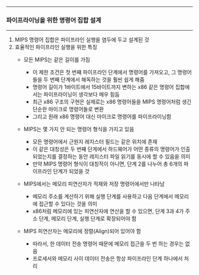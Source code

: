 -----
### 파이프라이닝을 위한 명령어 집합 설계
-----
1. MIPS 명령어 집합은 파이프라인 실행을 염두에 두고 설계된 것
2. 효율적인 파이프라인 실행을 위한 특징
   - 모든 MIPS는 같은 길이를 가짐
     + 이 제한 조건은 첫 번쨰 파이프라인 단계에서 명령어를 가져오고, 그 명령어들을 두 번째 단계에서 해독하는 것을 훨씬 쉽게 해줌
     + 명령어 길이가 1바이트에서 15바이트까지 변하는 x86 같은 명령어 집합에서는 파이프라이닝이 생각보다 매우 힘듬
     + 최근 x86 구조의 구현은 실제로는 x86 명령어들을 MIPS 명령어처럼 생긴 단순한 마이크로 명령어들로 변환
     + 그리고 원래 x86 명령어 대신 마이크로 명령어를 파이프라이닝함

   - MIPS는 몇 가지 안 되는 명령어 형식을 가지고 있음
     + 모든 명령어에서 근원지 레지스터 필드는 같은 위치에 존재
     + 이 같은 대칭성은 두 번쨰 단게에서 하드웨어가 어떤 종류의 명령어가 인출되었는지를 결정하는 동안 레지스터 파일 읽기를 동시에 할 수 있음을 의미
     + 만약 MIPS 명령어 형식이 대칭적이 아니면, 단계 2를 나누어 총 6개의 파이프라인 단계가 되었을 것

   - MIPS에서는 메모리 피연산자가 적재와 저장 명령어에서만 나타남
     + 메모리 주소를 계산하기 위해 실행 단계를 사용하고 다음 단계에서 메모리에 접근할 수 있다는 것을 의미
     + x86처럼 메모리에 있는 피연산자에 연산을 할 수 있으면, 단계 3과 4가 주소 단계, 메모리 단계, 실행 단계로 확장되어야 함

   - MIPS 피연산자는 메모리에 정렬(Align)되어 있어야 함
     + 따라서, 한 데이터 전송 명령어 때문에 메모리 접근을 두 번 하는 경우는 없음
     + 프로세서와 메모리 사이 데이터 전송은 항상 파이프라인 단계 하나에서 처리
     
